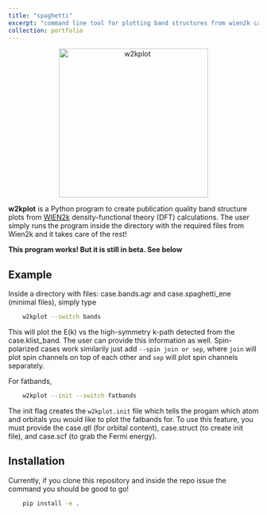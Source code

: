 ```yaml
---
title: "spaghetti"
excerpt: "command line tool for plotting band structures from wien2k calculations <img width=200 src='/images/w2kplot.png'/>"
collection: portfolio
---
```



<p align="center">
<a href="https://github.com/harrisonlabollita/w2kplot">
<img width = "300" src="logo.png" alt="w2kplot"/>
</a>
</p>

**w2kplot** is a Python program to create publication quality band structure plots from [WIEN2k](http://susi.theochem.tuwien.ac.at) density-functional theory (DFT) calculations. The user simply runs the program inside the directory with the required files from Wien2k and it takes care of the rest! 

**This program works! But it is still in beta. See below**

## Example
Inside a directory with files: case.bands.agr and case.spaghetti\_ene (minimal files), simply type

```bash
	w2kplot --switch bands
```
This will plot the E(k) vs the high-symmetry k-path detected from the case.klist\_band. The user can provide this information as well. Spin-polarized cases work similarily just add ``--spin join or sep``, where ``join`` will plot spin channels on top of each other and ``sep`` will plot spin channels separately.


For fatbands,

```bash
	w2kplot --init --switch fatbands
```
The init flag creates the ``w2kplot.init`` file which tells the progam which atom and orbitals you would like to plot the fatbands for. To use this feature, you must provide the case.qtl (for orbital content), case.struct (to create init file), and case.scf (to grab the Fermi energy).

## Installation

Currently, if you clone this repository and inside the repo issue the command you should be good to go!

```bash
    pip install -e .
```
